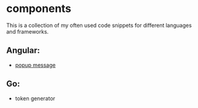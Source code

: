 # components
This is a collection of my often used code snippets for different languages and frameworks.

## Angular:
- <a href="https://github.com/MathisBurger/components/tree/main/angular/popup-window">popup message</a>

## Go:
- <a herf="https://github.com/MathisBurger/components/blob/main/go/token-generator">token generator</a>
